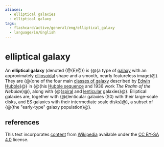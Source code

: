 ```yaml
---
aliases:
  - elliptical galaxies
  - elliptical galaxy
tags:
  - flashcard/active/general/eng/elliptical_galaxy
  - language/in/English
---
```


# elliptical galaxy

An __elliptical galaxy__ (denoted {@{E}@}) is {@{a type of [galaxy](galaxy.md) with an approximately [ellipsoidal](ellipsoid.md) shape and a smooth, nearly featureless image}@}. They are {@{one of the four main [classes of galaxy](galaxy%20morphological%20classification.md) described by [Edwin Hubble](Edwin%20Hubble.md)}@} in {@{his [Hubble sequence](Hubble%20sequence.md#physical%20significance) and 1936 work _The Realm of the Nebulae_}@}, along with {@{[spiral](spiral%20galaxy.md) and [lenticular](lenticular%20galaxy.md) galaxies}@}. Elliptical galaxies are, together with {@{lenticular galaxies (S0) with their large-scale disks, and ES galaxies with their intermediate scale disks}@}, a subset of {@{the "early-type" galaxy population}@}. <!--SR:!2025-03-07,160,310!2025-06-17,223,310!2025-05-11,206,310!2025-09-09,310,330!2025-06-13,197,270!2025-02-24,45,210!2025-01-14,118,290-->

## references

This text incorporates [content](https://en.wikipedia.org/wiki/elliptical_galaxy) from [Wikipedia](Wikipedia.md) available under the [CC BY-SA 4.0](https://creativecommons.org/licenses/by-sa/4.0/) license.
